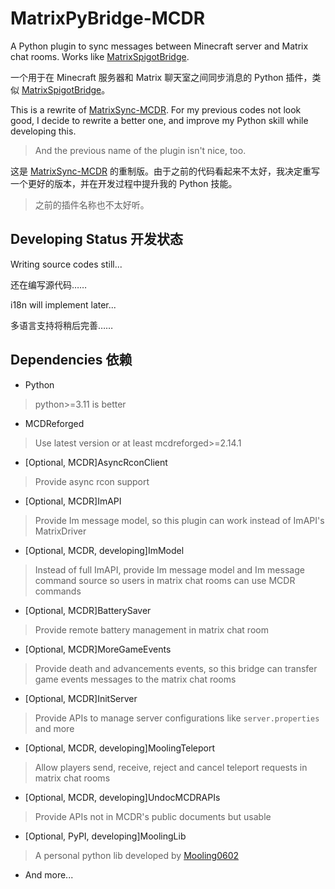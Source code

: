 # MatrixPyBridge-MCDR
A Python plugin to sync messages between Minecraft server and Matrix chat rooms. Works like [MatrixSpigotBridge](https://www.spigotmc.org/resources/matrixspigotbridge.96738/).

一个用于在 Minecraft 服务器和 Matrix 聊天室之间同步消息的 Python 插件，类似 [MatrixSpigotBridge](https://www.spigotmc.org/resources/matrixspigotbridge.96738/)。

This is a rewrite of [MatrixSync-MCDR](https://github.com/Mooling0602/MatrixSync-MCDR). For my previous codes not look good, I decide to rewrite a better one, and improve my Python skill while developing this.
> And the previous name of the plugin isn't nice, too.

这是 [MatrixSync-MCDR](https://github.com/Mooling0602/MatrixSync-MCDR) 的重制版。由于之前的代码看起来不太好，我决定重写一个更好的版本，并在开发过程中提升我的 Python 技能。
> 之前的插件名称也不太好听。

## Developing Status 开发状态
Writing source codes still...

还在编写源代码……

i18n will implement later...

多语言支持将稍后完善……

## Dependencies 依赖
- Python
> python>=3.11 is better

- MCDReforged
> Use latest version or at least mcdreforged>=2.14.1

- [Optional, MCDR]AsyncRconClient
> Provide async rcon support

- [Optional, MCDR]ImAPI
> Provide Im message model, so this plugin can work instead of ImAPI's MatrixDriver

- [Optional, MCDR, developing]ImModel
> Instead of full ImAPI, provide Im message model and Im message command source so users in matrix chat rooms can use MCDR commands

- [Optional, MCDR]BatterySaver
> Provide remote battery management in matrix chat room

- [Optional, MCDR]MoreGameEvents
> Provide death and advancements events, so this bridge can transfer game events messages to the matrix chat rooms

- [Optional, MCDR]InitServer
> Provide APIs to manage server configurations like `server.properties` and more

- [Optional, MCDR, developing]MoolingTeleport
> Allow players send, receive, reject and cancel teleport requests in matrix chat rooms

- [Optional, MCDR, developing]UndocMCDRAPIs
> Provide APIs not in MCDR's public documents but usable

- [Optional, PyPI, developing]MoolingLib
> A personal python lib developed by [Mooling0602](https://github.com/Mooling0602)

- And more...
